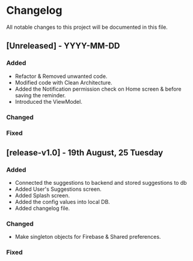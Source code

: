 # Changelog

All notable changes to this project will be documented in this file.

## [Unreleased] - YYYY-MM-DD
### Added
- Refactor & Removed unwanted code.
- Modified code with Clean Architecture.
- Added the Notification permission check on Home screen & before saving the reminder.
- Introduced the ViewModel.
### Changed
### Fixed 

## [release-v1.0] - 19th August, 25 Tuesday
### Added
 - Connected the suggestions to backend and stored suggestions to db
 - Added User's Suggestions screen. 
 - Added Splash screen.
 - Added the config values into local DB.
 - Added changelog file. 
### Changed
 - Make singleton objects for Firebase & Shared preferences. 
### Fixed
